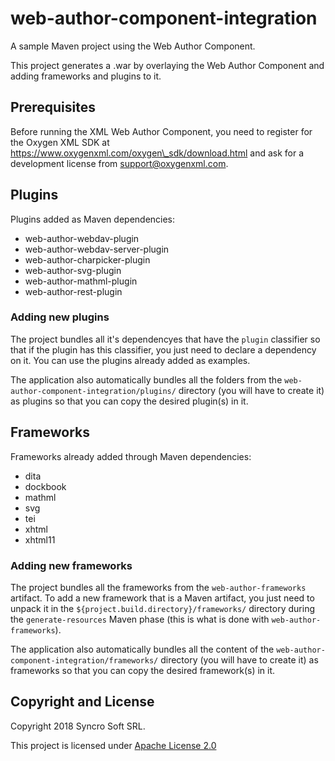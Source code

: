 # web-author-component-integration
A sample Maven project using the Web Author Component.

This project generates a .war by overlaying the Web Author Component and adding frameworks and plugins to it.

## Prerequisites

Before running the  XML Web Author Component, you need to register for the Oxygen XML SDK at https://www.oxygenxml.com/oxygen\_sdk/download.html and ask for a development license from support@oxygenxml.com.

## Plugins


Plugins added as Maven dependencies:

* web-author-webdav-plugin
* web-author-webdav-server-plugin
* web-author-charpicker-plugin
* web-author-svg-plugin
* web-author-mathml-plugin
* web-author-rest-plugin

### Adding new plugins

The project bundles all it's dependencyes that have the `plugin` classifier so that if the plugin has this classifier, you just need to declare a dependency on it. You can use the plugins already added as examples.

The application also automatically bundles all the folders from the `web-author-component-integration/plugins/` directory (you will have to create it) as plugins so that you can copy the desired plugin(s) in it.


## Frameworks

Frameworks already added through Maven dependencies:

* dita
* dockbook
* mathml
* svg
* tei
* xhtml
* xhtml11

### Adding new frameworks

The project bundles all the frameworks from the  `web-author-frameworks` artifact. To add a new framework that is a Maven artifact, you just need to unpack it in the `${project.build.directory}/frameworks/` directory during the `generate-resources` Maven phase (this is what is done with `web-author-frameworks`).

The application also automatically bundles all the content of the `web-author-component-integration/frameworks/` directory (you will have to create it) as frameworks so that you can copy the desired framework(s) in it.

Copyright and License
---------------------
Copyright 2018 Syncro Soft SRL.

This project is licensed under [Apache License 2.0](https://github.com/oxygenxml/web-author-component-integration/blob/master/LICENSE)
